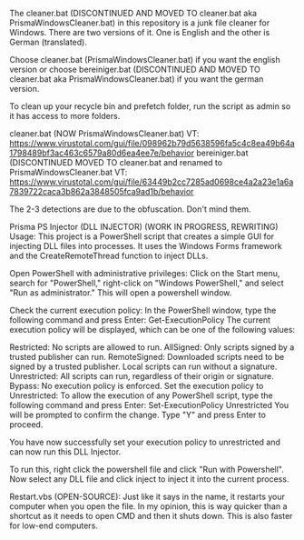The cleaner.bat (DISCONTINUED AND MOVED TO cleaner.bat aka PrismaWindowsCleaner.bat) in this repository is a junk file cleaner for Windows. There are two versions of it. One is English and the other is German (translated).

Choose cleaner.bat (PrismaWindowsCleaner.bat) if you want the english version or choose bereiniger.bat (DISCONTINUED AND MOVED TO cleaner.bat aka PrismaWindowsCleaner.bat) if you want the german version.

To clean up your recycle bin and prefetch folder, run the script as admin so it has access to more folders.

cleaner.bat (NOW PrismaWindowsCleaner.bat) VT: https://www.virustotal.com/gui/file/098962b79d5638596fa5c4c8ea49b64a1798489bf3ac463c6579a80d6ea4ee7e/behavior
bereiniger.bat (DISCONTINUED MOVED TO cleaner.bat and renamed to PrismaWindowsCleaner.bat VT: https://www.virustotal.com/gui/file/63449b2cc7285ad0698ce4a2a23e1a6a7839722caca3b862a3848505fca9ad1b/behavior

The 2-3 detections are due to the obfuscation. Don't mind them.

Prisma PS Injector (DLL INJECTOR) (WORK IN PROGRESS, REWRITING) Usage:
This project is a PowerShell script that creates a simple GUI for injecting DLL files into processes. It uses the Windows Forms framework and the CreateRemoteThread function to inject DLLs.

Open PowerShell with administrative privileges: Click on the Start menu, search for "PowerShell," right-click on "Windows PowerShell," and select "Run as administrator." This will open a powershell window.

Check the current execution policy: In the PowerShell window, type the following command and press Enter: Get-ExecutionPolicy The current execution policy will be displayed, which can be one of the following values:

Restricted: No scripts are allowed to run. AllSigned: Only scripts signed by a trusted publisher can run. RemoteSigned: Downloaded scripts need to be signed by a trusted publisher. Local scripts can run without a signature. Unrestricted: All scripts can run, regardless of their origin or signature. Bypass: No execution policy is enforced. Set the execution policy to Unrestricted: To allow the execution of any PowerShell script, type the following command and press Enter: Set-ExecutionPolicy Unrestricted You will be prompted to confirm the change. Type "Y" and press Enter to proceed.

You have now successfully set your execution policy to unrestricted and can now run this DLL Injector.

To run this, right click the powershell file and click "Run with Powershell". Now select any DLL file and click inject to inject it into the current process.

Restart.vbs (OPEN-SOURCE):
Just like it says in the name, it restarts your computer when you open the file. In my opinion, this is way quicker than a shortcut as it needs to open CMD and then it shuts down. This is also faster for low-end computers.
